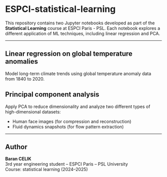 # ESPCI-statistical-learning

This repository contains two Jupyter notebooks developed as part of the **Statistical Learning** course at ESPCI Paris - PSL. Each notebook explores a different application of ML techniques, including linear regression and PCA.

---

## Linear regression on global temperature anomalies

Model long-term climate trends using global temperature anomaly data from 1840 to 2020.


## Principal component analysis

Apply PCA to reduce dimensionality and analyze two different types of high-dimensional datasets:
- Human face images (for compression and reconstruction)
- Fluid dynamics snapshots (for flow pattern extraction)

---

## Author

**Baran CELIK**  
3rd year engineering student – ESPCI Paris – PSL University  
Course: statistical learning (2024–2025)

